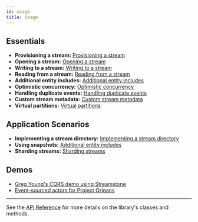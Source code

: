 ```yaml
---
id: usage
title: Usage
---
```


## Essentials

- **Provisioning a stream:** [Provisioning a stream](scenarios/S01_Provision_new_stream)
- **Opening a stream:** [Opening a stream](scenarios/S02_Open_stream_for_writing)
- **Writing to a stream:** [Writing to a stream](scenarios/S04_Write_to_stream)
- **Reading from a stream:** [Reading from a stream](scenarios/S05_Read_from_stream)
- **Additional entity includes:** [Additional entity includes](scenarios/S06_Include_additional_entities)
- **Optimistic concurrency:** [Optimistic concurrency](scenarios/S08_Concurrency_conflicts)
- **Handling duplicate events:** [Handling duplicate events](scenarios/S09_Handling_duplicates)
- **Custom stream metadata:** [Custom stream metadata](scenarios/S07_Custom_stream_metadata)
- **Virtual partitions:** [Virtual partitions](scenarios/Virtual_partitions)

## Application Scenarios

- **Implementing a stream directory:** [Implementing a stream directory](scenarios/S10_Stream_directory)
- **Using snapshots:** [Additional entity includes](scenarios/S06_Include_additional_entities)
- **Sharding streams:** [Sharding streams](scenarios/S11_Sharding_streams)

## Demos

- [Greg Young's CQRS demo using Streamstone](https://github.com/yevhen/Streamstone.m-r)
- [Event-sourced actors for Project Orleans](https://github.com/OrleansContrib/Orleankka/tree/master/Samples/CSharp/EventSourcing/Persistence/Streamstone)

---

See the [API Reference](api.md) for more details on the library's classes and methods. 